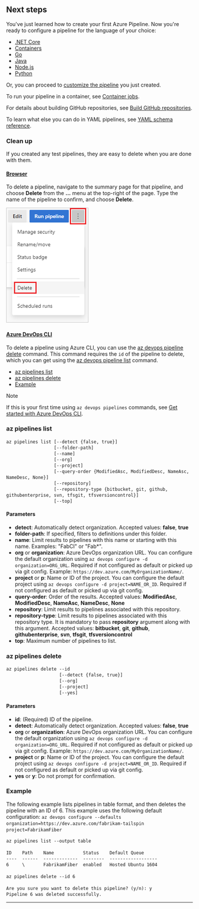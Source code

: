 ## Next steps

You've just learned how to create your first Azure Pipeline. Now you're ready to configure a pipeline for the language of your choice:

* [.NET Core](../ecosystems/dotnet-core.md)
* [Containers](../ecosystems/containers/build-image.md)
* [Go](../ecosystems/go.md)
* [Java](../ecosystems/java.md)
* [Node.js](../ecosystems/javascript.md)
* [Python](../ecosystems/python.md)

Or, you can proceed to [customize the pipeline](../customize-pipeline.md) you just created.

To run your pipeline in a container, see [Container jobs](../process/container-phases.md).

For details about building GitHub repositories, see [Build GitHub repositories](../repos/github.md).

To learn what else you can do in YAML pipelines, see [YAML schema reference](../yaml-schema.md).

### Clean up

If you created any test pipelines, they are easy to delete when you are done with them. 

#### [Browser](#tab/browser)

To delete a pipeline, navigate to the summary page for that pipeline, and choose **Delete** from the **...** menu at the top-right of the page. Type the name of the pipeline to confirm, and choose **Delete**.

![Delete pipeline](../_img/get-started-yaml/delete-pipeline.png)

#### [Azure DevOps CLI](#tab/azure-devops-cli/)

To delete a pipeline using Azure CLI, you can use the [az devops pipeline delete](/cli/azure/ext/azure-devops/pipelines?view=azure-cli-latest#ext-azure-devops-az-pipelines-delete) command. This command requires the `id` of the pipeline to delete, which you can get using the [az devops pipeline list](/cli/azure/ext/azure-devops/pipelines?view=azure-cli-latest#ext-azure-devops-az-pipelines-list) command. 

- [az pipelines list](#az-pipelines-list)
- [az pipelines delete](#az-pipelines-delete)
- [Example](#example)

> [!NOTE]
> If this is your first time using `az devops pipelines` commands, see [Get started with Azure DevOps CLI](../../cli/index.md).

### az pipelines list

```azurecli
az pipelines list [--detect {false, true}]
                  [--folder-path]
                  [--name]
                  [--org]
                  [--project]
                  [--query-order {ModifiedAsc, ModifiedDesc, NameAsc, NameDesc, None}]
                  [--repository]
                  [--repository-type {bitbucket, git, github, githubenterprise, svn, tfsgit, tfsversioncontrol}]
                  [--top]
```

#### Parameters

- **detect**: Automatically detect organization. Accepted values: **false**, **true**
- **folder-path**: If specified, filters to definitions under this folder.
- **name**: Limit results to pipelines with this name or starting with this name. Examples: "FabCI" or "Fab*".
- **org** or **organization**: Azure DevOps organization URL. You can configure the default organization using `az devops configure -d organization=ORG_URL`. Required if not configured as default or picked up via git config. Example: `https://dev.azure.com/MyOrganizationName/`.
- **project** or **p**: Name or ID of the project. You can configure the default project using `az devops configure -d project=NAME_OR_ID`. Required if not configured as default or picked up via git config.
- **query-order**: Order of the results. Accepted values: **ModifiedAsc**, **ModifiedDesc**, **NameAsc**, **NameDesc**, **None**
- **repository**: Limit results to pipelines associated with this repository.
- **repository-type**: Limit results to pipelines associated with this repository type. It is mandatory to pass **repository** argument along with this argument. Accepted values: **bitbucket**, **git**, **github**, **githubenterprise**, **svn**, **tfsgit**, **tfsversioncontrol**
- **top**: Maximum number of pipelines to list.

### az pipelines delete

```azurecli
az pipelines delete --id
                    [--detect {false, true}]
                    [--org]
                    [--project]
                    [--yes]
```

#### Parameters

- **id**: (Required) ID of the pipeline.
- **detect**: Automatically detect organization. Accepted values: **false**, **true**
- **org** or **organization**: Azure DevOps organization URL. You can configure the default organization using `az devops configure -d organization=ORG_URL`. Required if not configured as default or picked up via git config. Example: `https://dev.azure.com/MyOrganizationName/`.
- **project** or **p**: Name or ID of the project. You can configure the default project using `az devops configure -d project=NAME_OR_ID`. Required if not configured as default or picked up via git config.
- **yes** or **y**: Do not prompt for confirmation.

### Example

The following example lists pipelines in table format, and then deletes the pipeline with an ID of 6. This example uses the following default configuration: `az devops configure --defaults organization=https://dev.azure.com/fabrikam-tailspin project=FabrikamFiber`

```azurecli
az pipelines list --output table

ID    Path    Name           Status    Default Queue
----  ------  -------------  --------  ------------------
6     \       FabrikamFiber  enabled   Hosted Ubuntu 1604

az pipelines delete --id 6

Are you sure you want to delete this pipeline? (y/n): y
Pipeline 6 was deleted successfully.
```

* * *
